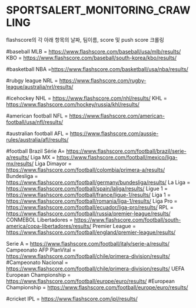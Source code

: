 # SPORTSALERT_MONITORING_CRAWLING

flashscore의 각 아래 항목의 날짜, 팀이름, score 및 push score 크롤링  

#baseball
MLB = https://www.flashscore.com/baseball/usa/mlb/results/
KBO = https://www.flashscore.com/baseball/south-korea/kbo/results/

#basketball
NBA =https://www.flashscore.com/basketball/usa/nba/results/

#rubgy league
NRL = https://www.flashscore.com/rugby-league/australia/nrl/results/

#icehockey
NHL = https://www.flashscore.com/nhl/results/
KHL = https://www.flashscore.com/hockey/russia/khl/results/

#american football
NFL = https://www.flashscore.com/american-football/usa/nfl/results/

#australian football
AFL = https://www.flashscore.com/aussie-rules/australia/afl/results/

#football
Brazil Série A= https://www.flashscore.com/football/brazil/serie-a/results/
Liga MX = https://www.flashscore.com/football/mexico/liga-mx/results/
Liga Dimayor = https://www.flashscore.com/football/colombia/primera-a/results/
Bundesliga = https://www.flashscore.com/football/germany/bundesliga/results/
La Liga = https://www.flashscore.com/football/spain/laliga/results/
Ligue 1 = https://www.flashscore.com/football/france/ligue-1/results/
Liga 1 = https://www.flashscore.com/football/romania/liga-1/results/
Liga Pro = https://www.flashscore.com/football/ecuador/liga-pro/results/
RPL = https://www.flashscore.com/football/russia/premier-league/results/
CONMEBOL Libertadores = https://www.flashscore.com/football/south-america/copa-libertadores/results/
Premier League = https://www.flashscore.com/football/england/premier-league/results/

Serie A = https://www.flashscore.com/football/italy/serie-a/results/
Campeonato AFP PlanVital = https://www.flashscore.com/football/chile/primera-division/results/
#Campeonato Nacional = https://www.flashscore.com/football/chile/primera-division/results/
UEFA European Championship = https://www.flashscore.com/football/europe/euro/results/
#European Championship =  https://www.flashscore.com/football/europe/euro/results/

#cricket
IPL = https://www.flashscore.com/ipl/results/
